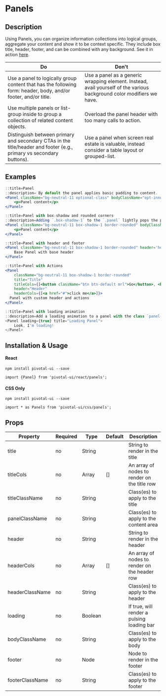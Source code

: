 # Panels

## Description

Using Panels, you can organize information collections into logical groups, aggregate your content and show it to be context specific. They include box title, header, footer, and can be combined with any background. See it in action [here](https://pui-pivots.cfapps.io/).

Do        | Don't
----------|----------
Use a panel to logically group content that has the following form: header, body, and/or footer, and/or title. | Use a panel as a generic wrapping element. Instead, avail yourself of the various background color modifiers we have.
Use multiple panels or list-group inside to group a collection of related content objects. | Overload the panel header with too many calls to action.
Distinguish between primary and secondary CTAs in the title/header and footer (e.g., primary vs secondary buttons). | Use a panel when screen real estate is valuable, instead consider a table layout or grouped-list.

## Examples

```jsx
::title=Panel
::description= By default the panel applies basic padding to content.
<Panel className="bg-neutral-11 optional-class" bodyClassName="opt-inner-class">
    <p>Panel content</p>
</Panel>
```

```jsx
::title=Panel with box-shadow and rounded corners
::description=Adding `.box-shadow-1` to the `.panel` lightly pops the panel off the page. This is the preferred aesthetic instead of a border. This works great for pushing the panel up from the workspace.
<Panel className="bg-neutral-11 box-shadow-1 border-rounded" bodyClassName="opt-inner-class">
    <p>Panel content</p>
</Panel>
```

```jsx
::title=Panel with header and footer
<Panel className="bg-neutral-11 box-shadow-1 border-rounded" header='header' footer='Panel footer'>
    Base Panel with base header
</Panel>
```

```jsx
::title=Panel with Actions
<Panel
    className="bg-neutral-11 box-shadow-1 border-rounded"
    title="Title"
    titleCols={[<button className="btn btn-default mrl">Go</button>, <button className="btn btn-default-alt">Stop</button>]}
    header="Header"
    headerCols={[<a href="#">click me</a>]}>
  Panel with custom header and actions
</Panel>
```

```jsx
::title=Panel with loading animation
::description=Add a loading animation to a panel with the class `panel-loading-indicator`. The animation is intended for panels that utilize panel-header and panel-body. This should be used when the content of the panel is being loaded asynchronously and you’d like to communicate to the user that their content is on the way.
<Panel loading={true} title="Loading Panel">
    Look, I'm loading!
</Panel>
```

## Installation & Usage

#### React
`npm install pivotal-ui --save`

`import {Panel} from 'pivotal-ui/react/panels';`

#### CSS Only
`npm install pivotal-ui --save`

`import * as Panels from 'pivotal-ui/css/panels';`

## Props

Property | Required | Type | Default | Description
---------|----------|------|---------|------------
title         | no | String                   | | String to render in the title
titleCols         | no | Array                   | [] | An array of nodes to render on the title row
titleClassName         | no | String                   | | Class(es) to apply to the title
panelClassName         | no | String                   | | Class(es) to apply to the content area
header         | no | String                   | | String to render in the header
headerCols         | no | Array                   | [] | An array of nodes to render on the header row
headerClassName         | no | String                   | | Class(es) to apply to the header
loading         | no | Boolean                   | | If true, will render a pulsing loading bar
bodyClassName         | no | String                   | | Class(es) to apply to the body
footer         | no | Node                   | | Node to render in the footer
footerClassName         | no | String                   | | Class(es) to apply to the footer
